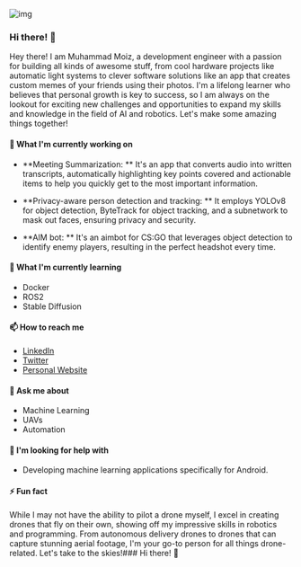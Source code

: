 ![img](https://user-images.githubusercontent.com/507615/90595977-95e70e80-e220-11ea-864a-6a61adaff212.png)



### Hi there! 👋

Hey there! I am Muhammad Moiz, a development engineer with a passion for building all kinds of awesome stuff, from cool hardware projects like automatic light systems to clever software solutions like an app that creates custom memes of your friends using their photos. I'm a lifelong learner who believes that personal growth is key to success, so I am always on the lookout for exciting new challenges and opportunities to expand my skills and knowledge in the field of AI and robotics. Let's make some amazing things together!

#### 🔭 What I'm currently working on

- **Meeting Summarization: **
It's an app that converts audio into written transcripts, automatically highlighting key points covered and actionable items to help you quickly get to the most important information.

- **Privacy-aware person detection and tracking: **
It employs YOLOv8 for object detection, ByteTrack for object tracking, and a subnetwork to mask out faces, ensuring privacy and security.

- **AIM bot: **
It's an aimbot for CS:GO that leverages object detection to identify enemy players, resulting in the perfect headshot every time.

#### 🌱 What I'm currently learning

- Docker
- ROS2
- Stable Diffusion

#### 📫 How to reach me

- [LinkedIn](https://www.linkedin.com/in/m2moiz/)
- [Twitter](https://twitter.com/M2Moiz)
- [Personal Website](https://madebymoiz.com)

#### 💬 Ask me about

- Machine Learning
- UAVs
- Automation

#### 🤔 I'm looking for help with

- Developing machine learning applications specifically for Android.

#### ⚡ Fun fact

While I may not have the ability to pilot a drone myself, I excel in creating drones that fly on their own, showing off my impressive skills in robotics and programming. From autonomous delivery drones to drones that can capture stunning aerial footage, I'm your go-to person for all things drone-related. Let's take to the skies!### Hi there! 👋


